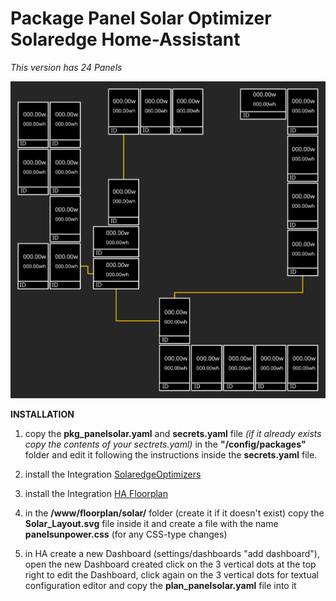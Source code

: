 # Package Panel Solar Optimizer Solaredge Home-Assistant 
_This version has 24 Panels_

![Header](https://github.com/DeFlanko/hassio-package-panel-solar/blob/main/svg/Solar_Layout.svg)

**INSTALLATION**

1. copy the **pkg_panelsolar.yaml** and **secrets.yaml** file _(if it already exists copy the contents of your sectrets.yaml)_ in the **"/config/packages"** folder and edit it following the instructions inside the **secrets.yaml** file.

2. install the Integration [SolaredgeOptimizers](https://github.com/ProudElm/solaredgeoptimizers) <!-- omit in toc -->

3. install the Integration [HA Floorplan](https://github.com/ExperienceLovelace/ha-floorplan) <!-- omit in toc -->

4. in the **/www/floorplan/solar/** folder (create it if it doesn't exist) copy the **Solar_Layout.svg** file inside it and create a file with the name **panelsunpower.css** (for any CSS-type changes) 

5. in HA create a new Dashboard (settings/dashboards "add dashboard"), open the new Dashboard created click on the 3 vertical dots at the top right to edit the Dashboard, click again on the 3 vertical dots for textual configuration editor and copy the **plan_panelsolar.yaml** file into it
